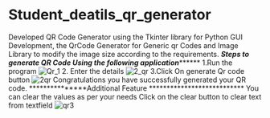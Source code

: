 # Student_deatils_qr_generator
 Developed  QR Code Generator using the Tkinter library for Python GUI Development, the QrCode Generator for Generic qr Codes and Image Library to modify the image size according to the requirements.
 ***********Steps to generate QR Code Using the following application*****************
 1.Run the program
 ![Qr_1](https://github.com/Jaya-sys/Student_deatils_qr_generator/assets/65943514/dc16057f-822a-439a-8d03-2cf1061cff28)
 2. Enter the details
 ![2_qr](https://github.com/Jaya-sys/Student_deatils_qr_generator/assets/65943514/1b9c1cf5-a8aa-4e48-b3db-13a1489aec21)
 3.Click On generate Qr code button
 ![2qr](https://github.com/Jaya-sys/Student_deatils_qr_generator/assets/65943514/3dc0a68b-abc0-41ff-8abe-df85c0914d72)
 Congratulations you have successfully generated your QR code.
 ***************Additional Feature ***************************
 You can clear the values as per your needs
 Click on the clear button to clear text from textfield
![qr3](https://github.com/Jaya-sys/Student_deatils_qr_generator/assets/65943514/e48586ca-bdc9-477d-a6a2-29d9bf7fd3fc)
